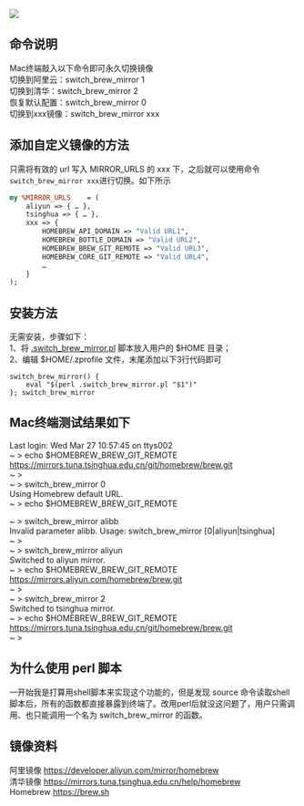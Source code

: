 ![](https://cdn.learnku.com/uploads/images/202403/27/24833/n0B8VoBb6I.jpg)  
## 命令说明  
Mac终端敲入以下命令即可永久切换镜像  
切换到阿里云：switch_brew_mirror 1  
切换到清华：switch_brew_mirror 2  
恢复默认配置：switch_brew_mirror 0  
切换到xxx镜像：switch_brew_mirror xxx  
  
## 添加自定义镜像的方法  
只需将有效的 url 写入 MIRROR_URLS 的 xxx 下，之后就可以使用命令`switch_brew_mirror xxx`进行切换。如下所示  
``` perl  
my %MIRROR_URLS    = (  
    aliyun => { … },  
    tsinghua => { … },  
    xxx => {  
        HOMEBREW_API_DOMAIN => "Valid URL1",  
        HOMEBREW_BOTTLE_DOMAIN => "Valid URL2",  
        HOMEBREW_BREW_GIT_REMOTE => "Valid URL3",  
        HOMEBREW_CORE_GIT_REMOTE => "Valid URL4",  
        …  
    }  
);  
```  
  
## 安装方法  
无需安装，步骤如下：  
1、将 [.switch_brew_mirror.pl](https://gitee.com/zhaiduting/zdt/blob/main/.switch_brew_mirror.pl ".switch_brew_mirror.pl") 脚本放入用户的 $HOME 目录；  
2、编辑 $HOME/.zprofile 文件，末尾添加以下3行代码即可  
``` shell  
switch_brew_mirror() {  
    eval "$(perl .switch_brew_mirror.pl "$1")"  
}; switch_brew_mirror  
```  
  
## Mac终端测试结果如下  
Last login: Wed Mar 27 10:57:45 on ttys002  
~ > echo $HOMEBREW_BREW_GIT_REMOTE  
https://mirrors.tuna.tsinghua.edu.cn/git/homebrew/brew.git  
~ >  
~ > switch_brew_mirror 0  
Using Homebrew default URL.  
~ > echo $HOMEBREW_BREW_GIT_REMOTE  
  
~ > switch_brew_mirror alibb  
Invalid parameter alibb. Usage: switch_brew_mirror [0|aliyun|tsinghua]  
~ >  
~ > switch_brew_mirror aliyun  
Switched to aliyun mirror.  
~ > echo $HOMEBREW_BREW_GIT_REMOTE  
https://mirrors.aliyun.com/homebrew/brew.git  
~ >  
~ > switch_brew_mirror 2  
Switched to tsinghua mirror.  
~ > echo $HOMEBREW_BREW_GIT_REMOTE  
https://mirrors.tuna.tsinghua.edu.cn/git/homebrew/brew.git  
~ >  
  
## 为什么使用 perl 脚本  
一开始我是打算用shell脚本来实现这个功能的，但是发现 source 命令读取shell脚本后，所有的函数都直接暴露到终端了。改用perl后就没这问题了，用户只需调用、也只能调用一个名为 switch_brew_mirror 的函数。  
  
## 镜像资料  
阿里镜像 https://developer.aliyun.com/mirror/homebrew  
清华镜像 https://mirrors.tuna.tsinghua.edu.cn/help/homebrew  
Homebrew https://brew.sh  
